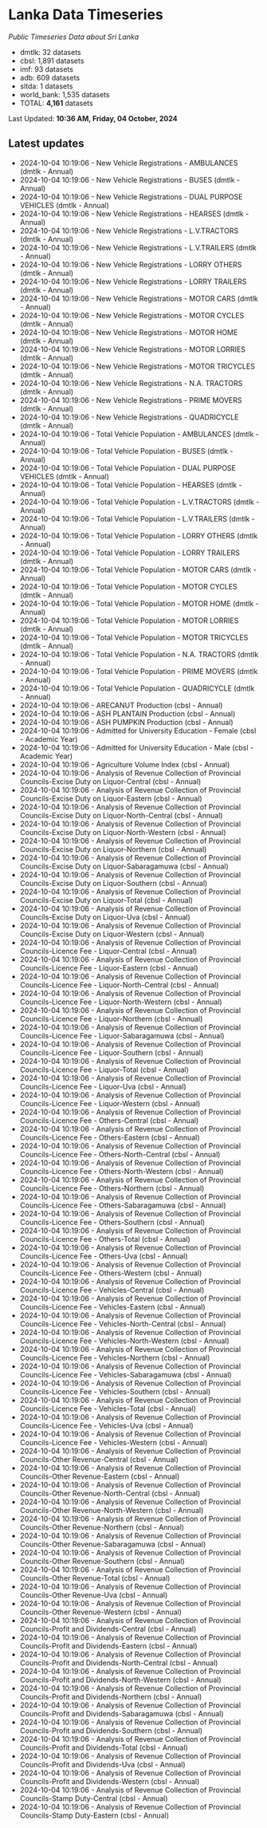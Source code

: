 # Lanka Data Timeseries
*Public Timeseries Data about Sri Lanka*

* dmtlk: 32 datasets
* cbsl: 1,891 datasets
* imf: 93 datasets
* adb: 609 datasets
* sltda: 1 datasets
* world_bank: 1,535 datasets
* TOTAL: **4,161** datasets

Last Updated: **10:36 AM, Friday, 04 October, 2024**

## Latest updates

* 2024-10-04 10:19:06 - New Vehicle Registrations - AMBULANCES (dmtlk - Annual)
* 2024-10-04 10:19:06 - New Vehicle Registrations - BUSES (dmtlk - Annual)
* 2024-10-04 10:19:06 - New Vehicle Registrations - DUAL PURPOSE VEHICLES (dmtlk - Annual)
* 2024-10-04 10:19:06 - New Vehicle Registrations - HEARSES (dmtlk - Annual)
* 2024-10-04 10:19:06 - New Vehicle Registrations - L.V.TRACTORS (dmtlk - Annual)
* 2024-10-04 10:19:06 - New Vehicle Registrations - L.V.TRAILERS (dmtlk - Annual)
* 2024-10-04 10:19:06 - New Vehicle Registrations - LORRY OTHERS (dmtlk - Annual)
* 2024-10-04 10:19:06 - New Vehicle Registrations - LORRY TRAILERS (dmtlk - Annual)
* 2024-10-04 10:19:06 - New Vehicle Registrations - MOTOR CARS (dmtlk - Annual)
* 2024-10-04 10:19:06 - New Vehicle Registrations - MOTOR CYCLES (dmtlk - Annual)
* 2024-10-04 10:19:06 - New Vehicle Registrations - MOTOR HOME (dmtlk - Annual)
* 2024-10-04 10:19:06 - New Vehicle Registrations - MOTOR LORRIES (dmtlk - Annual)
* 2024-10-04 10:19:06 - New Vehicle Registrations - MOTOR TRICYCLES (dmtlk - Annual)
* 2024-10-04 10:19:06 - New Vehicle Registrations - N.A. TRACTORS (dmtlk - Annual)
* 2024-10-04 10:19:06 - New Vehicle Registrations - PRIME MOVERS (dmtlk - Annual)
* 2024-10-04 10:19:06 - New Vehicle Registrations - QUADRICYCLE (dmtlk - Annual)
* 2024-10-04 10:19:06 - Total Vehicle Population - AMBULANCES (dmtlk - Annual)
* 2024-10-04 10:19:06 - Total Vehicle Population - BUSES (dmtlk - Annual)
* 2024-10-04 10:19:06 - Total Vehicle Population - DUAL PURPOSE VEHICLES (dmtlk - Annual)
* 2024-10-04 10:19:06 - Total Vehicle Population - HEARSES (dmtlk - Annual)
* 2024-10-04 10:19:06 - Total Vehicle Population - L.V.TRACTORS (dmtlk - Annual)
* 2024-10-04 10:19:06 - Total Vehicle Population - L.V.TRAILERS (dmtlk - Annual)
* 2024-10-04 10:19:06 - Total Vehicle Population - LORRY OTHERS (dmtlk - Annual)
* 2024-10-04 10:19:06 - Total Vehicle Population - LORRY TRAILERS (dmtlk - Annual)
* 2024-10-04 10:19:06 - Total Vehicle Population - MOTOR CARS (dmtlk - Annual)
* 2024-10-04 10:19:06 - Total Vehicle Population - MOTOR CYCLES (dmtlk - Annual)
* 2024-10-04 10:19:06 - Total Vehicle Population - MOTOR HOME (dmtlk - Annual)
* 2024-10-04 10:19:06 - Total Vehicle Population - MOTOR LORRIES (dmtlk - Annual)
* 2024-10-04 10:19:06 - Total Vehicle Population - MOTOR TRICYCLES (dmtlk - Annual)
* 2024-10-04 10:19:06 - Total Vehicle Population - N.A. TRACTORS (dmtlk - Annual)
* 2024-10-04 10:19:06 - Total Vehicle Population - PRIME MOVERS (dmtlk - Annual)
* 2024-10-04 10:19:06 - Total Vehicle Population - QUADRICYCLE (dmtlk - Annual)
* 2024-10-04 10:19:06 - ARECANUT Production (cbsl - Annual)
* 2024-10-04 10:19:06 - ASH PLANTAIN Production (cbsl - Annual)
* 2024-10-04 10:19:06 - ASH PUMPKIN Production (cbsl - Annual)
* 2024-10-04 10:19:06 - Admitted for University Education - Female (cbsl - Academic Year)
* 2024-10-04 10:19:06 - Admitted for University Education - Male (cbsl - Academic Year)
* 2024-10-04 10:19:06 - Agriculture Volume Index (cbsl - Annual)
* 2024-10-04 10:19:06 - Analysis of Revenue Collection of Provincial Councils-Excise Duty on Liquor-Central (cbsl - Annual)
* 2024-10-04 10:19:06 - Analysis of Revenue Collection of Provincial Councils-Excise Duty on Liquor-Eastern (cbsl - Annual)
* 2024-10-04 10:19:06 - Analysis of Revenue Collection of Provincial Councils-Excise Duty on Liquor-North-Central (cbsl - Annual)
* 2024-10-04 10:19:06 - Analysis of Revenue Collection of Provincial Councils-Excise Duty on Liquor-North-Western (cbsl - Annual)
* 2024-10-04 10:19:06 - Analysis of Revenue Collection of Provincial Councils-Excise Duty on Liquor-Northern (cbsl - Annual)
* 2024-10-04 10:19:06 - Analysis of Revenue Collection of Provincial Councils-Excise Duty on Liquor-Sabaragamuwa (cbsl - Annual)
* 2024-10-04 10:19:06 - Analysis of Revenue Collection of Provincial Councils-Excise Duty on Liquor-Southern (cbsl - Annual)
* 2024-10-04 10:19:06 - Analysis of Revenue Collection of Provincial Councils-Excise Duty on Liquor-Total (cbsl - Annual)
* 2024-10-04 10:19:06 - Analysis of Revenue Collection of Provincial Councils-Excise Duty on Liquor-Uva (cbsl - Annual)
* 2024-10-04 10:19:06 - Analysis of Revenue Collection of Provincial Councils-Excise Duty on Liquor-Western (cbsl - Annual)
* 2024-10-04 10:19:06 - Analysis of Revenue Collection of Provincial Councils-Licence Fee - Liquor-Central (cbsl - Annual)
* 2024-10-04 10:19:06 - Analysis of Revenue Collection of Provincial Councils-Licence Fee - Liquor-Eastern (cbsl - Annual)
* 2024-10-04 10:19:06 - Analysis of Revenue Collection of Provincial Councils-Licence Fee - Liquor-North-Central (cbsl - Annual)
* 2024-10-04 10:19:06 - Analysis of Revenue Collection of Provincial Councils-Licence Fee - Liquor-North-Western (cbsl - Annual)
* 2024-10-04 10:19:06 - Analysis of Revenue Collection of Provincial Councils-Licence Fee - Liquor-Northern (cbsl - Annual)
* 2024-10-04 10:19:06 - Analysis of Revenue Collection of Provincial Councils-Licence Fee - Liquor-Sabaragamuwa (cbsl - Annual)
* 2024-10-04 10:19:06 - Analysis of Revenue Collection of Provincial Councils-Licence Fee - Liquor-Southern (cbsl - Annual)
* 2024-10-04 10:19:06 - Analysis of Revenue Collection of Provincial Councils-Licence Fee - Liquor-Total (cbsl - Annual)
* 2024-10-04 10:19:06 - Analysis of Revenue Collection of Provincial Councils-Licence Fee - Liquor-Uva (cbsl - Annual)
* 2024-10-04 10:19:06 - Analysis of Revenue Collection of Provincial Councils-Licence Fee - Liquor-Western (cbsl - Annual)
* 2024-10-04 10:19:06 - Analysis of Revenue Collection of Provincial Councils-Licence Fee - Others-Central (cbsl - Annual)
* 2024-10-04 10:19:06 - Analysis of Revenue Collection of Provincial Councils-Licence Fee - Others-Eastern (cbsl - Annual)
* 2024-10-04 10:19:06 - Analysis of Revenue Collection of Provincial Councils-Licence Fee - Others-North-Central (cbsl - Annual)
* 2024-10-04 10:19:06 - Analysis of Revenue Collection of Provincial Councils-Licence Fee - Others-North-Western (cbsl - Annual)
* 2024-10-04 10:19:06 - Analysis of Revenue Collection of Provincial Councils-Licence Fee - Others-Northern (cbsl - Annual)
* 2024-10-04 10:19:06 - Analysis of Revenue Collection of Provincial Councils-Licence Fee - Others-Sabaragamuwa (cbsl - Annual)
* 2024-10-04 10:19:06 - Analysis of Revenue Collection of Provincial Councils-Licence Fee - Others-Southern (cbsl - Annual)
* 2024-10-04 10:19:06 - Analysis of Revenue Collection of Provincial Councils-Licence Fee - Others-Total (cbsl - Annual)
* 2024-10-04 10:19:06 - Analysis of Revenue Collection of Provincial Councils-Licence Fee - Others-Uva (cbsl - Annual)
* 2024-10-04 10:19:06 - Analysis of Revenue Collection of Provincial Councils-Licence Fee - Others-Western (cbsl - Annual)
* 2024-10-04 10:19:06 - Analysis of Revenue Collection of Provincial Councils-Licence Fee - Vehicles-Central (cbsl - Annual)
* 2024-10-04 10:19:06 - Analysis of Revenue Collection of Provincial Councils-Licence Fee - Vehicles-Eastern (cbsl - Annual)
* 2024-10-04 10:19:06 - Analysis of Revenue Collection of Provincial Councils-Licence Fee - Vehicles-North-Central (cbsl - Annual)
* 2024-10-04 10:19:06 - Analysis of Revenue Collection of Provincial Councils-Licence Fee - Vehicles-North-Western (cbsl - Annual)
* 2024-10-04 10:19:06 - Analysis of Revenue Collection of Provincial Councils-Licence Fee - Vehicles-Northern (cbsl - Annual)
* 2024-10-04 10:19:06 - Analysis of Revenue Collection of Provincial Councils-Licence Fee - Vehicles-Sabaragamuwa (cbsl - Annual)
* 2024-10-04 10:19:06 - Analysis of Revenue Collection of Provincial Councils-Licence Fee - Vehicles-Southern (cbsl - Annual)
* 2024-10-04 10:19:06 - Analysis of Revenue Collection of Provincial Councils-Licence Fee - Vehicles-Total (cbsl - Annual)
* 2024-10-04 10:19:06 - Analysis of Revenue Collection of Provincial Councils-Licence Fee - Vehicles-Uva (cbsl - Annual)
* 2024-10-04 10:19:06 - Analysis of Revenue Collection of Provincial Councils-Licence Fee - Vehicles-Western (cbsl - Annual)
* 2024-10-04 10:19:06 - Analysis of Revenue Collection of Provincial Councils-Other Revenue-Central (cbsl - Annual)
* 2024-10-04 10:19:06 - Analysis of Revenue Collection of Provincial Councils-Other Revenue-Eastern (cbsl - Annual)
* 2024-10-04 10:19:06 - Analysis of Revenue Collection of Provincial Councils-Other Revenue-North-Central (cbsl - Annual)
* 2024-10-04 10:19:06 - Analysis of Revenue Collection of Provincial Councils-Other Revenue-North-Western (cbsl - Annual)
* 2024-10-04 10:19:06 - Analysis of Revenue Collection of Provincial Councils-Other Revenue-Northern (cbsl - Annual)
* 2024-10-04 10:19:06 - Analysis of Revenue Collection of Provincial Councils-Other Revenue-Sabaragamuwa (cbsl - Annual)
* 2024-10-04 10:19:06 - Analysis of Revenue Collection of Provincial Councils-Other Revenue-Southern (cbsl - Annual)
* 2024-10-04 10:19:06 - Analysis of Revenue Collection of Provincial Councils-Other Revenue-Total (cbsl - Annual)
* 2024-10-04 10:19:06 - Analysis of Revenue Collection of Provincial Councils-Other Revenue-Uva (cbsl - Annual)
* 2024-10-04 10:19:06 - Analysis of Revenue Collection of Provincial Councils-Other Revenue-Western (cbsl - Annual)
* 2024-10-04 10:19:06 - Analysis of Revenue Collection of Provincial Councils-Profit and Dividends-Central (cbsl - Annual)
* 2024-10-04 10:19:06 - Analysis of Revenue Collection of Provincial Councils-Profit and Dividends-Eastern (cbsl - Annual)
* 2024-10-04 10:19:06 - Analysis of Revenue Collection of Provincial Councils-Profit and Dividends-North-Central (cbsl - Annual)
* 2024-10-04 10:19:06 - Analysis of Revenue Collection of Provincial Councils-Profit and Dividends-North-Western (cbsl - Annual)
* 2024-10-04 10:19:06 - Analysis of Revenue Collection of Provincial Councils-Profit and Dividends-Northern (cbsl - Annual)
* 2024-10-04 10:19:06 - Analysis of Revenue Collection of Provincial Councils-Profit and Dividends-Sabaragamuwa (cbsl - Annual)
* 2024-10-04 10:19:06 - Analysis of Revenue Collection of Provincial Councils-Profit and Dividends-Southern (cbsl - Annual)
* 2024-10-04 10:19:06 - Analysis of Revenue Collection of Provincial Councils-Profit and Dividends-Total (cbsl - Annual)
* 2024-10-04 10:19:06 - Analysis of Revenue Collection of Provincial Councils-Profit and Dividends-Uva (cbsl - Annual)
* 2024-10-04 10:19:06 - Analysis of Revenue Collection of Provincial Councils-Profit and Dividends-Western (cbsl - Annual)
* 2024-10-04 10:19:06 - Analysis of Revenue Collection of Provincial Councils-Stamp Duty-Central (cbsl - Annual)
* 2024-10-04 10:19:06 - Analysis of Revenue Collection of Provincial Councils-Stamp Duty-Eastern (cbsl - Annual)